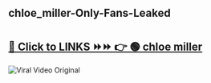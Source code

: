 
 ## chloe_miller-Only-Fans-Leaked

# <h2><a href="https://clipsfans.com/chloe_miller&ref=git">🔗 Click to LINKS ⏩⏩ 👉 🟢 chloe miller </a></h2>

<a href="https://clipsfans.com/chloe_miller&ref=git" rel="nofollow" data-target="animated-image.originalLink"><img src="https://i.ibb.co.com/xMMVF88/686577567.gif" alt="Viral Video Original" style="max-width: 100%; display: inline-block;" data-target="animated-image.originalImage"></a>
